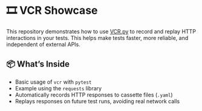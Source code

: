 # 🎞️ VCR Showcase

This repository demonstrates how to use [VCR.py](https://github.com/kevin1024/vcrpy) to record and replay HTTP interactions in your tests. This helps make tests faster, more reliable, and independent of external APIs.

## 📦 What’s Inside

- Basic usage of `vcr` with `pytest`
- Example using the `requests` library
- Automatically records HTTP responses to cassette files (`.yaml`)
- Replays responses on future test runs, avoiding real network calls
